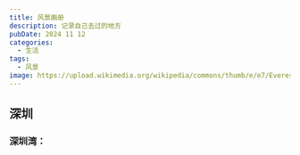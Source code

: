 ```yaml
---
title: 风景画册
description: 记录自己去过的地方
pubDate: 2024 11 12
categories:
  - 生活
tags:
  - 风景
image: https://upload.wikimedia.org/wikipedia/commons/thumb/e/e7/Everest_North_Face_toward_Base_Camp_Tibet_Luca_Galuzzi_2006.jpg/1200px-Everest_North_Face_toward_Base_Camp_Tibet_Luca_Galuzzi_2006.jpg
---
```

##  深圳

### 深圳湾：

